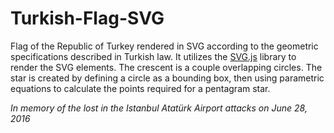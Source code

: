 # Turkish-Flag-SVG
Flag of the Republic of Turkey rendered in SVG according to the geometric specifications described in Turkish law. It utilizes the [SVG.js](http://svgjs.com/) library to render the SVG elements. The crescent is a couple overlapping circles. The star is created by defining a circle as a bounding box, then using parametric equations to calculate the points required for a pentagram star.

*In memory of the lost in the Istanbul Atatürk Airport attacks on June 28, 2016*
